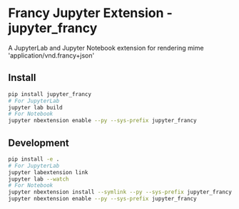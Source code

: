 # Francy Jupyter Extension - jupyter_francy

A JupyterLab and Jupyter Notebook extension for rendering mime 'application/vnd.francy+json'

<!--- ![output renderer](http://g.recordit.co/QAsC7YULcY.gif) --->

## Install

```bash
pip install jupyter_francy
# For JupyterLab
jupyter lab build
# For Notebook
jupyter nbextension enable --py --sys-prefix jupyter_francy
```

## Development

```bash
pip install -e .
# For JupyterLab
jupyter labextension link
jupyter lab --watch
# For Notebook
jupyter nbextension install --symlink --py --sys-prefix jupyter_francy
jupyter nbextension enable --py --sys-prefix jupyter_francy
```
